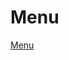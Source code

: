 # Menu


  <head>
    <meta http-equiv="Content-Type" content="text/html; charset=utf-8" />
  </head>
  <body>
    <a href="https://tomyung.github.io/index.html">Menu
  </a>
  </body>
